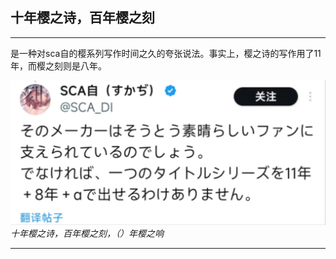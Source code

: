 ## 十年樱之诗，百年樱之刻

---

是一种对sca自的樱系列写作时间之久的夸张说法。事实上，樱之诗的写作用了11年，而樱之刻则是八年。  


![image](../asset/十年樱之诗，百年樱之刻/11+8+α.jpg)
*十年樱之诗，百年樱之刻，（）年樱之响*


---